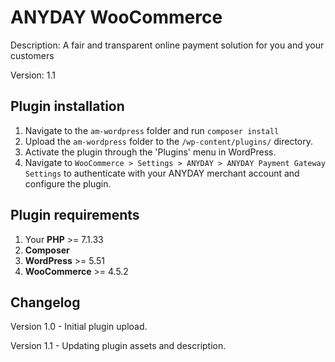 # ANYDAY WooCommerce

Description: A fair and transparent online payment solution for you and your customers

Version: 1.1

## Plugin installation

1. Navigate to the `am-wordpress` folder and run `composer install`
2. Upload the `am-wordpress` folder to the `/wp-content/plugins/` directory.
3. Activate the plugin through the 'Plugins' menu in WordPress.
4. Navigate to `WooCommerce > Settings > ANYDAY > ANYDAY Payment Gateway Settings` to authenticate with your ANYDAY merchant account and configure the plugin.

## Plugin requirements

1. Your **PHP** >= 7.1.33
2. **Composer**
3. **WordPress** >= 5.51
4. **WooCommerce** >= 4.5.2

## Changelog

Version 1.0 - Initial plugin upload.

Version 1.1 - Updating plugin assets and description.